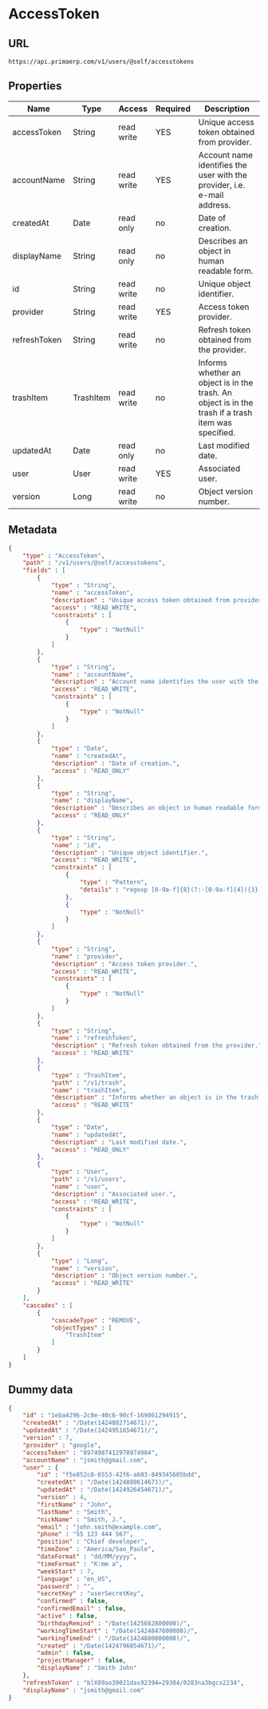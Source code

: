 AccessToken
==

## URL

	https://api.primaerp.com/v1/users/@self/accesstokens

## Properties

| Name         | Type      | Access     | Required                                                               | Description                                                                                         |
|--------------|-----------|------------|------------------------------------------------------------------------|-----------------------------------------------------------------------------------------------------|
| accessToken  | String    | read write | YES                                                                    | Unique access token obtained from provider.                                                         |
| accountName  | String    | read write | YES                                                                    | Account name identifies the user with the provider, i.e. e-mail address.                            |
| createdAt    | Date      | read only  | no                                                                     | Date of creation.                                                                                   |
| displayName  | String    | read only  | no                                                                     | Describes an object in human readable form.                                                         |
| id           | String    | read write | no                                                                     | Unique object identifier.                                                                           |
| provider     | String    | read write | YES                                                                    | Access token provider.                                                                              |
| refreshToken | String    | read write | no                                                                     | Refresh token obtained from the provider.                                                           |
| trashItem    | TrashItem | read write | no                                                                     | Informs whether an object is in the trash. An object is in the trash if a trash item was specified. |
| updatedAt    | Date      | read only  | no                                                                     | Last modified date.                                                                                 |
| user         | User      | read write | YES                                                                    | Associated user.                                                                                    |
| version      | Long      | read write | no                                                                     | Object version number.                                                                              |

## Metadata

```JSON
{
	"type" : "AccessToken",
	"path" : "/v1/users/@self/accesstokens",
	"fields" : [
		{
			"type" : "String",
			"name" : "accessToken",
			"description" : "Unique access token obtained from provider.",
			"access" : "READ_WRITE",
			"constraints" : [
				{
					"type" : "NotNull"
				}
			]
		},
		{
			"type" : "String",
			"name" : "accountName",
			"description" : "Account name identifies the user with the provider, i.e. e-mail address.",
			"access" : "READ_WRITE",
			"constraints" : [
				{
					"type" : "NotNull"
				}
			]
		},
		{
			"type" : "Date",
			"name" : "createdAt",
			"description" : "Date of creation.",
			"access" : "READ_ONLY"
		},
		{
			"type" : "String",
			"name" : "displayName",
			"description" : "Describes an object in human readable form.",
			"access" : "READ_ONLY"
		},
		{
			"type" : "String",
			"name" : "id",
			"description" : "Unique object identifier.",
			"access" : "READ_WRITE",
			"constraints" : [
				{
					"type" : "Pattern",
					"details" : "regexp [0-9a-f]{8}(?:-[0-9a-f]{4}){3}-[0-9a-f]{12}"
				},
				{
					"type" : "NotNull"
				}
			]
		},
		{
			"type" : "String",
			"name" : "provider",
			"description" : "Access token provider.",
			"access" : "READ_WRITE",
			"constraints" : [
				{
					"type" : "NotNull"
				}
			]
		},
		{
			"type" : "String",
			"name" : "refreshToken",
			"description" : "Refresh token obtained from the provider.",
			"access" : "READ_WRITE"
		},
		{
			"type" : "TrashItem",
			"path" : "/v1/trash",
			"name" : "trashItem",
			"description" : "Informs whether an object is in the trash. An object is in the trash if a trash item was specified.",
			"access" : "READ_WRITE"
		},
		{
			"type" : "Date",
			"name" : "updatedAt",
			"description" : "Last modified date.",
			"access" : "READ_ONLY"
		},
		{
			"type" : "User",
			"path" : "/v1/users",
			"name" : "user",
			"description" : "Associated user.",
			"access" : "READ_WRITE",
			"constraints" : [
				{
					"type" : "NotNull"
				}
			]
		},
		{
			"type" : "Long",
			"name" : "version",
			"description" : "Object version number.",
			"access" : "READ_WRITE"
		}
	],
	"cascades" : [
		{
			"cascadeType" : "REMOVE",
			"objectTypes" : [
				"TrashItem"
			]
		}
	]
}
```

## Dummy data

```JSON
{
	"id" : "1eba4296-2c8e-40c6-90cf-169861294915",
	"createdAt" : "/Date(1424882714671)/",
	"updatedAt" : "/Date(1424951654671)/",
	"version" : 7,
	"provider" : "google",
	"accessToken" : "8974987412978974984",
	"accountName" : "jsmith@gmail.com",
	"user" : {
		"id" : "f5e852c8-6553-42f6-a603-849345605bdd",
		"createdAt" : "/Date(1424880614671)/",
		"updatedAt" : "/Date(1424926454671)/",
		"version" : 4,
		"firstName" : "John",
		"lastName" : "Smith",
		"nickName" : "Smith, J.",
		"email" : "john.smith@example.com",
		"phone" : "55 123 444 567",
		"position" : "Chief developer",
		"timeZone" : "America/Sao_Paulo",
		"dateFormat" : "dd/MM/yyyy",
		"timeFormat" : "K:mm a",
		"weekStart" : 7,
		"language" : "en_US",
		"password" : "",
		"secretKey" : "userSecretKey",
		"confirmed" : false,
		"confirmedEmail" : false,
		"active" : false,
		"birthdayRemind" : "/Date(1425682800000)/",
		"workingTimeStart" : "/Date(1424847600000)/",
		"workingTimeEnd" : "/Date(1424880000000)/",
		"created" : "/Date(1424796854671)/",
		"admin" : false,
		"projectManager" : false,
		"displayName" : "Smith John"
	},
	"refreshToken" : "blX09ao39021das92394=29384/0283na3bgcx2234",
	"displayName" : "jsmith@gmail.com"
}
```
